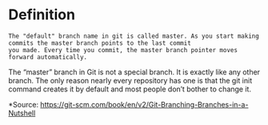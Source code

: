 # Definition
    The "default" branch name in git is called master. As you start making commits the master branch points to the last commit
    you made. Every time you commit, the master branch pointer moves forward automatically.
   
   The “master” branch in Git is not a special branch. It is exactly like any other branch. The only reason nearly every repository has one is that the git init command creates it by default and most people don’t bother to change it.
   
  
  *Source: https://git-scm.com/book/en/v2/Git-Branching-Branches-in-a-Nutshell
  